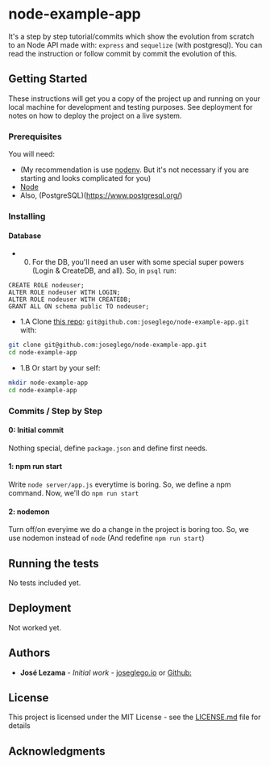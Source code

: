 # node-example-app

It's a step by step tutorial/commits which show the evolution from scratch to an Node API made with: `express` and `sequelize` (with postgresql). You can read the instruction or follow commit by commit the evolution of this.

## Getting Started

These instructions will get you a copy of the project up and running on your local machine for development and testing purposes. See deployment for notes on how to deploy the project on a live system.

### Prerequisites

You will need:
- (My recommendation is use [nodenv](https://github.com/nodenv/nodenv). But it's not necessary if you are starting and looks complicated for you)
- [Node](https://nodejs.org/en/)
- Also, (PostgreSQL)(https://www.postgresql.org/)

### Installing

#### Database
- 0. For the DB, you'll need an user with some special super powers (Login & CreateDB, and all). So, in `psql` run:

```psql
CREATE ROLE nodeuser;
ALTER ROLE nodeuser WITH LOGIN;
ALTER ROLE nodeuser WITH CREATEDB;
GRANT ALL ON schema public TO nodeuser;
```

- 1.A Clone [this repo](https://github.com/joseglego/node-example-app): `git@github.com:joseglego/node-example-app.git` with:
```sh
git clone git@github.com:joseglego/node-example-app.git
cd node-example-app
```

- 1.B Or start by your self:
```sh
mkdir node-example-app
cd node-example-app
```

### Commits / Step by Step
#### 0: Initial commit
Nothing special, define `package.json` and define first needs.

#### 1: npm run start
Write `node server/app.js` everytime is boring. So, we define a npm command. Now, we'll do `npm run start`

#### 2: nodemon
Turn off/on everyime we do a change in the project is boring too. So, we use nodemon instead of `node` (And redefine `npm run start`)

## Running the tests

No tests included yet.

## Deployment

Not worked yet.

## Authors

* **José Lezama** - *Initial work* - [joseglego.io](http://joseglego.io/) or [Github:](https://github.com/joseglego)

## License

This project is licensed under the MIT License - see the [LICENSE.md](LICENSE.md) file for details

## Acknowledgments
